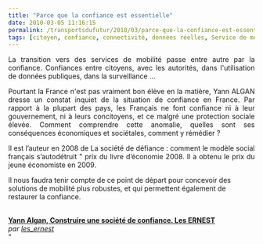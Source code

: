 ```yaml
---
title: "Parce que la confiance est essentielle"
date: 2010-03-05 11:16:15
permalink: /transportsdufutur/2010/03/parce-que-la-confiance-est-essentielle.html
tags: [citoyen, confiance, connectivité, données réelles, Service de mobilité, TIC]
---
```


<p style="text-align: justify">La transition vers des services de mobilité passe entre autre par la confiance. Confiances entre citoyens, avec les autorités, dans l'utilisation de données publiques, dans la surveillance ...</p> <p style="text-align: justify">Pourtant la France n'est pas vraiment bon élève en la matière, Yann ALGAN dresse un constat inquiet de la situation de confiance en France. Par rapport à la plupart des pays, les Français ne font confiance ni à leur gouvernement, ni à leurs concitoyens, et ce malgré une protection sociale élevée. Comment comprendre cette anomalie, quelles sont ses conséquences économiques et sociétales, comment y rémédier ?</p> <p style="text-align: justify">Il est l’auteur en 2008 de La société de défiance : comment le modèle social français s’autodétruit " prix du livre d’économie 2008. Il a obtenu le prix du jeune économiste en 2009. </p> <p>Il nous faudra tenir compte de ce point de départ pour concevoir des solutions de mobilité plus robustes, et qui permettent également de restaurer la confiance.</p> <p style=""text-align: center"">  </p> <div><br /><strong><a href=""http://www.dailymotion.com/swf/xbqvqz"">Yann Algan, Construire une société de confiance. Les ERNEST</a></strong><br /><em>par <a href=""http://www.dailymotion.com/les_ernest"">les_ernest</a></em></div>"
